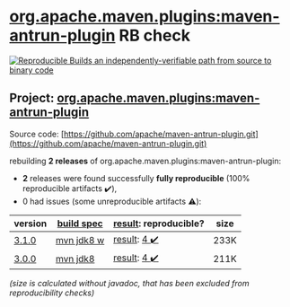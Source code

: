 [org.apache.maven.plugins:maven-antrun-plugin](https://search.maven.org/artifact/org.apache.maven.plugins/maven-antrun-plugin/) RB check
=======

[![Reproducible Builds](https://reproducible-builds.org/images/logos/rb.svg) an independently-verifiable path from source to binary code](https://reproducible-builds.org/)

## Project: [org.apache.maven.plugins:maven-antrun-plugin](https://search.maven.org/artifact/org.apache.maven.plugins/maven-antrun-plugin/)

Source code: [https://github.com/apache/maven-antrun-plugin.git](https://github.com/apache/maven-antrun-plugin.git)

rebuilding **2 releases** of org.apache.maven.plugins:maven-antrun-plugin:
- **2** releases were found successfully **fully reproducible** (100% reproducible artifacts :heavy_check_mark:),
- 0 had issues (some unreproducible artifacts :warning:):

| version | [build spec](/BUILDSPEC.md) | [result](https://reproducible-builds.org/docs/jvm/): reproducible? | size |
| -- | --------- | ------ | -- |
| [3.1.0](https://search.maven.org/artifact/org.apache.maven.plugins/maven-antrun-plugin/3.1.0/pom) | [mvn jdk8 w](maven-antrun-plugin-3.1.0.buildspec) | [result](maven-antrun-plugin-3.1.0.buildinfo): [4 :heavy_check_mark: ](maven-antrun-plugin-3.1.0.buildcompare) | 233K |
| [3.0.0](https://search.maven.org/artifact/org.apache.maven.plugins/maven-antrun-plugin/3.0.0/pom) | [mvn jdk8](maven-antrun-plugin-3.0.0.buildspec) | [result](maven-antrun-plugin-3.0.0.buildinfo): [4 :heavy_check_mark: ](maven-antrun-plugin-3.0.0.buildcompare) | 211K |

<i>(size is calculated without javadoc, that has been excluded from reproducibility checks)</i>
